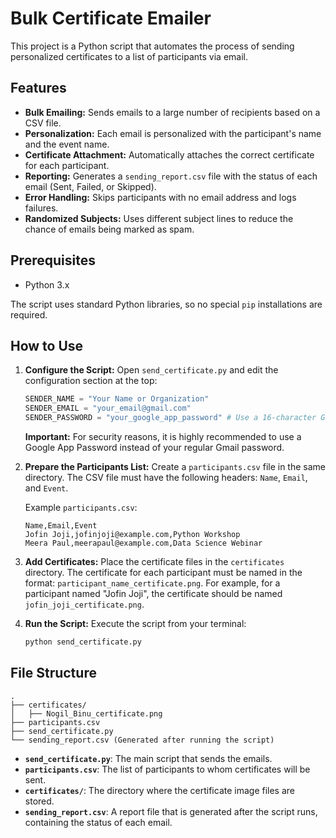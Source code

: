 # Bulk Certificate Emailer

This project is a Python script that automates the process of sending personalized certificates to a list of participants via email.

## Features

- **Bulk Emailing:** Sends emails to a large number of recipients based on a CSV file.
- **Personalization:** Each email is personalized with the participant's name and the event name.
- **Certificate Attachment:** Automatically attaches the correct certificate for each participant.
- **Reporting:** Generates a `sending_report.csv` file with the status of each email (Sent, Failed, or Skipped).
- **Error Handling:** Skips participants with no email address and logs failures.
- **Randomized Subjects:** Uses different subject lines to reduce the chance of emails being marked as spam.

## Prerequisites

- Python 3.x

The script uses standard Python libraries, so no special `pip` installations are required.

## How to Use

1.  **Configure the Script:**
    Open `send_certificate.py` and edit the configuration section at the top:
    ```python
    SENDER_NAME = "Your Name or Organization"
    SENDER_EMAIL = "your_email@gmail.com"
    SENDER_PASSWORD = "your_google_app_password" # Use a 16-character Google App Password
    ```
    **Important:** For security reasons, it is highly recommended to use a Google App Password instead of your regular Gmail password.

2.  **Prepare the Participants List:**
    Create a `participants.csv` file in the same directory. The CSV file must have the following headers: `Name`, `Email`, and `Event`.

    Example `participants.csv`:
    ```csv
    Name,Email,Event
    Jofin Joji,jofinjoji@example.com,Python Workshop
    Meera Paul,meerapaul@example.com,Data Science Webinar
    ```

3.  **Add Certificates:**
    Place the certificate files in the `certificates` directory. The certificate for each participant must be named in the format: `participant_name_certificate.png`. For example, for a participant named "Jofin Joji", the certificate should be named `jofin_joji_certificate.png`.

4.  **Run the Script:**
    Execute the script from your terminal:
    ```bash
    python send_certificate.py
    ```

## File Structure

```
.
├── certificates/
│   ├── Nogil_Binu_certificate.png  
├── participants.csv
├── send_certificate.py
└── sending_report.csv (Generated after running the script)
```

- **`send_certificate.py`**: The main script that sends the emails.
- **`participants.csv`**: The list of participants to whom certificates will be sent.
- **`certificates/`**: The directory where the certificate image files are stored.
- **`sending_report.csv`**: A report file that is generated after the script runs, containing the status of each email.

